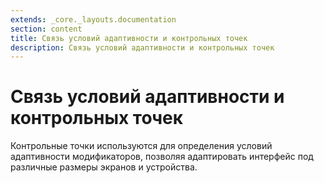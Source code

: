 ```yaml
---
extends: _core._layouts.documentation
section: content
title: Связь условий адаптивности и контрольных точек
description: Связь условий адаптивности и контрольных точек
---
```


# Связь условий адаптивности и контрольных точек

Контрольные точки используются для определения условий адаптивности модификаторов, позволяя адаптировать интерфейс под различные размеры экранов и устройства.
